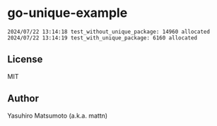 # go-unique-example

```
2024/07/22 13:14:18 test_without_unique_package: 14960 allocated
2024/07/22 13:14:19 test_with_unique_package: 6160 allocated
```

## License

MIT

## Author

Yasuhiro Matsumoto (a.k.a. mattn)
